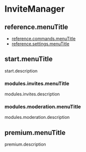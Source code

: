 # InviteManager

## reference.menuTitle

- [reference.commands.menuTitle](/id-ID/reference.url/reference.commands.url.md)
- [reference.settings.menuTitle](/id-ID/reference.url/reference.settings.url.md)

## start.menuTitle

start.description

### modules.invites.menuTitle

modules.invites.description

### modules.moderation.menuTitle

modules.moderation.description

## premium.menuTitle

premium.description
